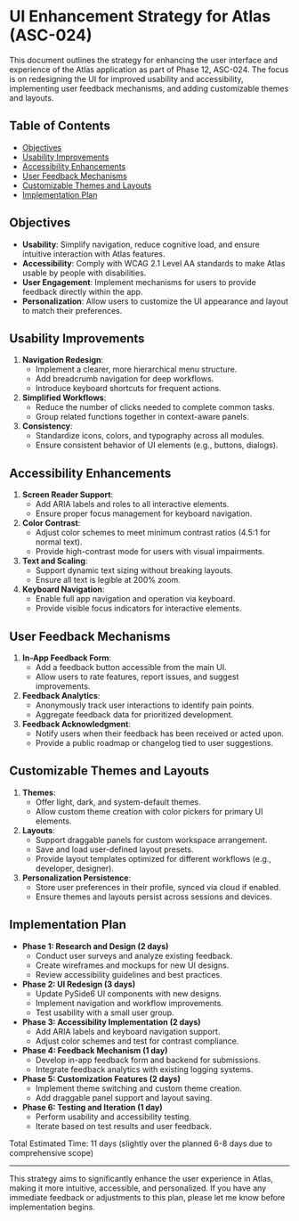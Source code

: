 # UI Enhancement Strategy for Atlas (ASC-024)

This document outlines the strategy for enhancing the user interface and experience of the Atlas application as part of Phase 12, ASC-024. The focus is on redesigning the UI for improved usability and accessibility, implementing user feedback mechanisms, and adding customizable themes and layouts.

## Table of Contents
- [Objectives](#objectives)
- [Usability Improvements](#usability-improvements)
- [Accessibility Enhancements](#accessibility-enhancements)
- [User Feedback Mechanisms](#user-feedback-mechanisms)
- [Customizable Themes and Layouts](#customizable-themes-and-layouts)
- [Implementation Plan](#implementation-plan)

## Objectives

- **Usability**: Simplify navigation, reduce cognitive load, and ensure intuitive interaction with Atlas features.
- **Accessibility**: Comply with WCAG 2.1 Level AA standards to make Atlas usable by people with disabilities.
- **User Engagement**: Implement mechanisms for users to provide feedback directly within the app.
- **Personalization**: Allow users to customize the UI appearance and layout to match their preferences.

## Usability Improvements

1. **Navigation Redesign**:
   - Implement a clearer, more hierarchical menu structure.
   - Add breadcrumb navigation for deep workflows.
   - Introduce keyboard shortcuts for frequent actions.
2. **Simplified Workflows**:
   - Reduce the number of clicks needed to complete common tasks.
   - Group related functions together in context-aware panels.
3. **Consistency**:
   - Standardize icons, colors, and typography across all modules.
   - Ensure consistent behavior of UI elements (e.g., buttons, dialogs).

## Accessibility Enhancements

1. **Screen Reader Support**:
   - Add ARIA labels and roles to all interactive elements.
   - Ensure proper focus management for keyboard navigation.
2. **Color Contrast**:
   - Adjust color schemes to meet minimum contrast ratios (4.5:1 for normal text).
   - Provide high-contrast mode for users with visual impairments.
3. **Text and Scaling**:
   - Support dynamic text sizing without breaking layouts.
   - Ensure all text is legible at 200% zoom.
4. **Keyboard Navigation**:
   - Enable full app navigation and operation via keyboard.
   - Provide visible focus indicators for interactive elements.

## User Feedback Mechanisms

1. **In-App Feedback Form**:
   - Add a feedback button accessible from the main UI.
   - Allow users to rate features, report issues, and suggest improvements.
2. **Feedback Analytics**:
   - Anonymously track user interactions to identify pain points.
   - Aggregate feedback data for prioritized development.
3. **Feedback Acknowledgment**:
   - Notify users when their feedback has been received or acted upon.
   - Provide a public roadmap or changelog tied to user suggestions.

## Customizable Themes and Layouts

1. **Themes**:
   - Offer light, dark, and system-default themes.
   - Allow custom theme creation with color pickers for primary UI elements.
2. **Layouts**:
   - Support draggable panels for custom workspace arrangement.
   - Save and load user-defined layout presets.
   - Provide layout templates optimized for different workflows (e.g., developer, designer).
3. **Personalization Persistence**:
   - Store user preferences in their profile, synced via cloud if enabled.
   - Ensure themes and layouts persist across sessions and devices.

## Implementation Plan

- **Phase 1: Research and Design (2 days)**
  - Conduct user surveys and analyze existing feedback.
  - Create wireframes and mockups for new UI designs.
  - Review accessibility guidelines and best practices.
- **Phase 2: UI Redesign (3 days)**
  - Update PySide6 UI components with new designs.
  - Implement navigation and workflow improvements.
  - Test usability with a small user group.
- **Phase 3: Accessibility Implementation (2 days)**
  - Add ARIA labels and keyboard navigation support.
  - Adjust color schemes and test for contrast compliance.
- **Phase 4: Feedback Mechanism (1 day)**
  - Develop in-app feedback form and backend for submissions.
  - Integrate feedback analytics with existing logging systems.
- **Phase 5: Customization Features (2 days)**
  - Implement theme switching and custom theme creation.
  - Add draggable panel support and layout saving.
- **Phase 6: Testing and Iteration (1 day)**
  - Perform usability and accessibility testing.
  - Iterate based on test results and user feedback.

Total Estimated Time: 11 days (slightly over the planned 6-8 days due to comprehensive scope)

---

This strategy aims to significantly enhance the user experience in Atlas, making it more intuitive, accessible, and personalized. If you have any immediate feedback or adjustments to this plan, please let me know before implementation begins.
